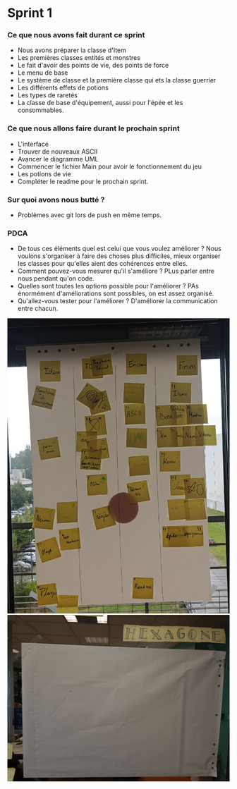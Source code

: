# Sprint 1

### Ce que nous avons fait durant ce sprint

* Nous avons préparer la classe d'Item
* Les premières classes entités et monstres
* Le fait d'avoir des points de vie, des points de force 
* Le menu de base 
* Le système de classe et la première classe qui ets la classe guerrier
* Les différents effets de potions
* Les types de raretés
* La classe de base d'équipement, aussi pour l'épée et les consommables.

### Ce que nous allons faire durant le prochain sprint
* L'interface
* Trouver de nouveaux ASCII
* Avancer le diagramme UML
* Commencer le fichier Main pour avoir le fonctionnement du jeu
* Les potions de vie
* Compléter le readme pour le prochain sprint.

### Sur quoi avons nous butté ?
* Problèmes avec git lors de push en même temps.

### PDCA
* De tous ces éléments quel est celui que vous voulez améliorer ? Nous voulons s'organiser à faire des choses plus difficiles, mieux organiser les classes pour qu'elles aient des cohérences entre elles.
* Comment pouvez-vous mesurer qu'il s'améliore ? PLus parler entre nous pendant qu'on code.
* Quelles sont toutes les options possible pour l'améliorer ? PAs énormément d'améliorations sont possibles, on est assez organisé.
* Qu'allez-vous tester pour l'améliorer ? D'améliorer la communication entre chacun.

![radiateur_d'information](../ressource/Radiateur_d'information_1.jpg)
![burn-up_chart](../ressource/sprint1.jpg)